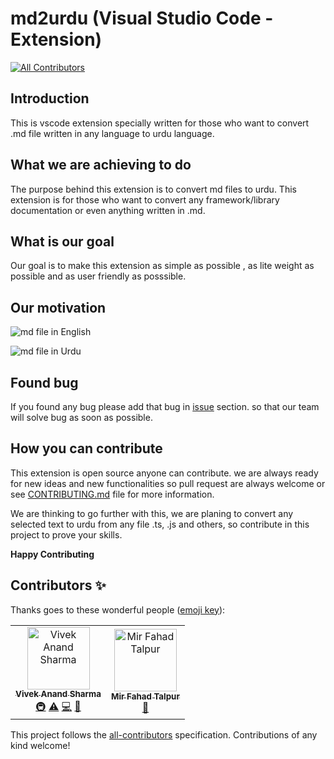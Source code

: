 # md2urdu (Visual Studio Code - Extension)
[![All Contributors](https://img.shields.io/badge/all_contributors-2-orange.svg?style=flat-square)](#contributors)

## Introduction

This is vscode extension specially written for those who want to convert .md file written in any language to urdu language.

## What we are achieving to do

The purpose behind this extension is to convert md files to urdu. This extension is for those who want to convert any framework/library documentation or even anything written in .md.

## What is our goal

Our goal is to make this extension as simple as possible , as lite weight as possible and as user friendly as posssible.

## Our motivation

![md file in English](https://res.cloudinary.com/dwl34s9au/image/upload/v1568659785/69596527_2635273863366195_4969254922131341312_n_oh7kwz.jpg)

![md file in Urdu](https://res.cloudinary.com/dwl34s9au/image/upload/v1568660144/69227802_2635273870032861_4311501726088691712_n_o7tbck.jpg)

## Found bug 

If you found any bug please add that bug in [issue](https://github.com/Techistan/md2urdu/issues) section. so that our team will solve bug as soon as possible.

## How you can contribute

This extension is open source anyone can contribute. we are always ready for new ideas and new functionalities so pull request are always welcome or see [CONTRIBUTING.md](https://github.com/Techistan/md2urdu/blob/master/CONTRIBUTING.md) file for more information. 

We are thinking to go further with this, we are planing to convert any selected text to urdu from any file .ts, .js and others, so contribute in this project to prove your skills.

**Happy Contributing**
## Contributors ✨

Thanks goes to these wonderful people ([emoji key](https://allcontributors.org/docs/en/emoji-key)):

<!-- ALL-CONTRIBUTORS-LIST:START - Do not remove or modify this section -->
<!-- prettier-ignore -->
<table>
  <tr>
    <td align="center"><a href="https://viveksharmaui.js.org"><img src="https://avatars1.githubusercontent.com/u/28563357?v=4" width="100px;" alt="Vivek Anand Sharma"/><br /><sub><b>Vivek Anand Sharma</b></sub></a><br /><a href="#infra-viveksharmaui" title="Infrastructure (Hosting, Build-Tools, etc)">🚇</a> <a href="https://github.com/Techistan/md2urdu/commits?author=viveksharmaui" title="Tests">⚠️</a> <a href="https://github.com/Techistan/md2urdu/commits?author=viveksharmaui" title="Code">💻</a> <a href="https://github.com/Techistan/md2urdu/commits?author=viveksharmaui" title="Documentation">📖</a></td>
    <td align="center"><a href="https://github.com/MirFahad58"><img src="https://avatars1.githubusercontent.com/u/31244700?v=4" width="100px;" alt="Mir Fahad Talpur"/><br /><sub><b>Mir Fahad Talpur</b></sub></a><br /><a href="https://github.com/Techistan/md2urdu/commits?author=MirFahad58" title="Documentation">📖</a></td>
  </tr>
</table>

<!-- ALL-CONTRIBUTORS-LIST:END -->

This project follows the [all-contributors](https://github.com/all-contributors/all-contributors) specification. Contributions of any kind welcome!